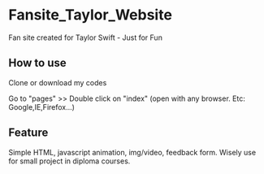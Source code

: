 # Fansite_Taylor_Website
Fan site created for Taylor Swift - Just for Fun

## How to use
Clone or download my codes

Go to "pages" >> Double click on "index" (open with any browser. Etc: Google,IE,Firefox...)

## Feature
Simple HTML, javascript animation, img/video, feedback form. Wisely use for small project in diploma courses.
